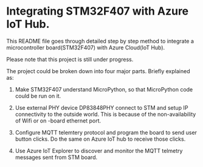 # Integrating STM32F407 with Azure IoT Hub.
This README file goes through detailed step by step method to integrate a microcontroller board(STM32F407) with Azure Cloud(IoT Hub).



Please note that this project is still under progress.

The project could be broken down into four major parts. Briefly explained as:

1. Make STM32F407 understand MicroPython, so that MicroPython code could be run on it.
 
2. Use external PHY device DP83848PHY connect to STM and setup IP connectivity to the outside world. This is because of the non-availability of Wifi or on -board ethernet port.

3. Configure MQTT telemtery protocol and program the board to send user button clicks. Do the same on Azure IoT hub to receive those clicks.

4. Use Azure IoT Explorer to discover and monitor the MQTT telmetry messages sent from STM board.
